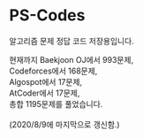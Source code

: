 # PS-Codes
알고리즘 문제 정답 코드 저장용입니다.

현재까지
Baekjoon OJ에서 993문제, <br/>
Codeforces에서  168문제, <br/>
Algospot에서    17문제, <br/>
AtCoder에서     17문제, <br/>
총합 1195문제를 풀었습니다.<br/>
<br/>
(2020/8/9에 마지막으로 갱신함.) <br/>